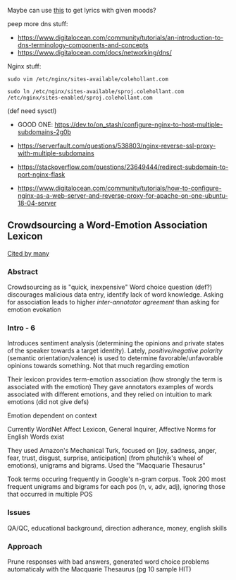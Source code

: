 Maybe can use [this](https://www.allmusic.com/advanced-search) to get lyrics with given moods?

peep more dns stuff: 
* https://www.digitalocean.com/community/tutorials/an-introduction-to-dns-terminology-components-and-concepts
* https://www.digitalocean.com/docs/networking/dns/


Nginx stuff: 

`sudo vim /etc/nginx/sites-available/colehollant.com`

`sudo ln /etc/nginx/sites-available/sproj.colehollant.com /etc/nginx/sites-enabled/sproj.colehollant.com`

(def need sysctl)
* GOOD ONE: https://dev.to/on_stash/configure-nginx-to-host-multiple-subdomains-2g0b

* https://serverfault.com/questions/538803/nginx-reverse-ssl-proxy-with-multiple-subdomains
* https://stackoverflow.com/questions/23649444/redirect-subdomain-to-port-nginx-flask
* https://www.digitalocean.com/community/tutorials/how-to-configure-nginx-as-a-web-server-and-reverse-proxy-for-apache-on-one-ubuntu-18-04-server


## Crowdsourcing a Word-Emotion Association Lexicon

[Cited by many](https://scholar.google.com/scholar?um=1&ie=UTF-8&lr&cites=5645606000352711478)

### Abstract

Crowdsourcing as is "quick, inexpensive"
Word choice question (def?) discourages malicious data entry, identify lack of word knowledge.
Asking for association leads to higher *inter-annotator agreement* than asking for emotion evokation

### Intro - 6

Introduces sentiment analysis (determining the opinions and private states of the speaker towards a target identity).
Lately, *positive/negative polarity* (semantic orientation/valence) is used to determine favorable/unfavorable opinions towards something. Not that much regarding emotion

Their lexicon provides term-emotion association (how strongly the term is associated with the emotion)
They gave annotators examples of words associated with different emotions, and they relied on intuition to mark emotions (did not give defs)

Emotion dependent on context

Currently WordNet Affect Lexicon, General Inquirer, Affective Norms for English Words exist

They used Amazon's Mechanical Turk, focused on [joy, sadness, anger, fear, trust, disgust, surprise, anticipation] (from phutchik's wheel of emotions), unigrams and bigrams. Used the "Macquarie Thesaurus"

Took terms occuring frequently in Google's n-gram corpus. Took 200 most frequent unigrams and bigrams for each pos (n, v, adv, adj), ignoring those that occurred in multiple POS

### Issues

QA/QC, educational background, direction adherance, money, english skills

### Approach

Prune responses with bad answers, generated word choice problems automaticaly with the Macquarie Thesaurus (pg 10 sample HIT)



